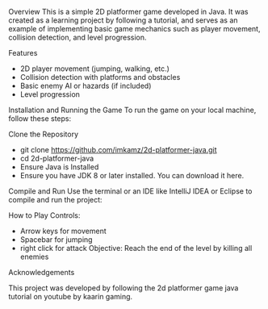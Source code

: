 Overview
This is a simple 2D platformer game developed in Java. It was created as a learning project by following a tutorial, and serves as an example of implementing basic game mechanics such as player movement, collision detection, and level progression.

Features
- 2D player movement (jumping, walking, etc.)
- Collision detection with platforms and obstacles
- Basic enemy AI or hazards (if included)
- Level progression


Installation and Running the Game
To run the game on your local machine, follow these steps:

Clone the Repository

- git clone https://github.com/imkamz/2d-platformer-java.git
- cd 2d-platformer-java
- Ensure Java is Installed
- Ensure you have JDK 8 or later installed. You can download it here.

Compile and Run
Use the terminal or an IDE like IntelliJ IDEA or Eclipse to compile and run the project:


How to Play
Controls:
- Arrow keys for movement
- Spacebar for jumping
- right click for attack
Objective:
Reach the end of the level by killing all enemies

Acknowledgements

This project was developed by following the 2d platformer game java tutorial on youtube by kaarin gaming.
